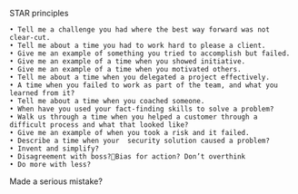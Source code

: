 STAR principles

	• Tell me a challenge you had where the best way forward was not clear-cut.
	• Tell me about a time you had to work hard to please a client.
	• Give me an example of something you tried to accomplish but failed.
	• Give me an example of a time when you showed initiative.
	• Give me an example of a time when you motivated others.
	• Tell me about a time when you delegated a project effectively.
	• A time when you failed to work as part of the team, and what you learned from it?
	• Tell me about a time when you coached someone.
	• When have you used your fact-finding skills to solve a problem?
	• Walk us through a time when you helped a customer through a difficult process and what that looked like?
	• Give me an example of when you took a risk and it failed.
	• Describe a time when your  security solution caused a problem?
	• Invent and simplify?
	• Disagreement with boss?Bias for action? Don’t overthink
	• Do more with less?
Made a serious mistake?
